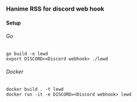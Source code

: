 ### Hanime RSS for discord web hook

#### Setup

###### Go
`go build -o lewd`  
`export DISCORD=<Discord webhook> ./lewd`  

###### Docker
`docker build . -t lewd`  
`docker run -it -e DISCORD=<Discord webhook> lewd`  